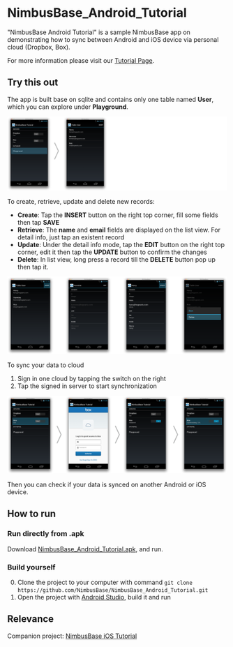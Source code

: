 NimbusBase_Android_Tutorial
===========================

"NimbusBase Android Tutorial" is a sample NimbusBase app on demonstrating how to sync between Android and iOS device via personal cloud (Dropbox, Box).

For more information please visit our [Tutorial Page](http://nimbusbase.com/articles/tutorial-android.html).

## Try this out

The app is built base on sqlite and contains only one table named **User**, which you can explore under **Playground**.

![Playground to Table User](https://raw.githubusercontent.com/NimbusBase/NimbusBase_Android_Tutorial/master/Resource/Github/img/index_to_playground.png)

To create, retrieve, update and delete new records:
+ **Create**: Tap the **INSERT** button on the right top corner, fill some fields then tap **SAVE**
+ **Retrieve**: The **name** and **email** fields are displayed on the list view. For detail info, just tap an existent record
+ **Update**: Under the detail info mode, tap the **EDIT** button on the right top corner, edit it then tap the **UPDATE** button to confirm the changes
+ **Delete**: In list view, long press a record till the **DELETE** button pop up then tap it.

![CRUD Table](https://raw.githubusercontent.com/NimbusBase/NimbusBase_Android_Tutorial/master/Resource/Github/img/CRUD.png)

To sync your data to cloud

1. Sign in one cloud by tapping the switch on the right
1. Tap the signed in server to start synchronization

![To sync](https://raw.githubusercontent.com/NimbusBase/NimbusBase_Android_Tutorial/master/Resource/Github/img/sync.png)

Then you can check if your data is synced on another Android or iOS device.

## How to run

### Run directly from .apk

Download [NimbusBase_Android_Tutorial.apk](http://nimbusbase.com/download/NimbusBase_Android_Tutorial.apk), and run.

### Build yourself

0. Clone the project to your computer with command `git clone https://github.com/NimbusBase/NimbusBase_Android_Tutorial.git`
0. Open the project with [Android Studio](https://developer.android.com/sdk/installing/studio.html), build it and run

## Relevance

Companion project: [NimbusBase iOS Tutorial](https://github.com/NimbusBase/NimbusBase_iOS_Tutorial) 
